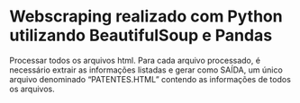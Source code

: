# Webscraping realizado com Python utilizando BeautifulSoup e Pandas


Processar todos os arquivos html. Para cada arquivo processado, é necessário extrair as informações listadas e gerar como SAÍDA, um único arquivo denominado “PATENTES.HTML” contendo as informações de todos os arquivos.


